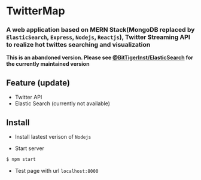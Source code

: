 
# TwitterMap
### A web application based on MERN Stack(MongoDB replaced by `ElasticSearch`, `Express`, `Nodejs`, `Reactjs`), Twitter Streaming API to realize hot twittes searching and visualization

**This is an abandoned version. Please see [@BitTigerInst/ElasticSearch](https://github.com/BitTigerInst/ElasticSearch) for the currently maintained version**

## Feature (update)

- Twitter API
- Elastic Search (currently not available)


## Install

- Install lastest verison of `Nodejs`

- Start server
```bash
$ npm start
```
- Test page with url `localhost:8000`
